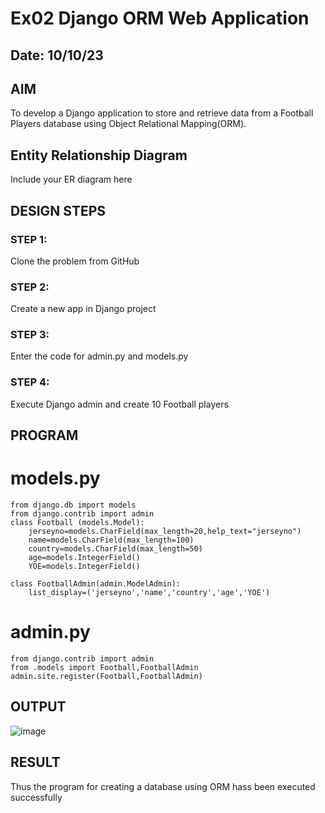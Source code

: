 # Ex02 Django ORM Web Application
## Date: 10/10/23

## AIM
To develop a Django application to store and retrieve data from a Football Players database using Object Relational Mapping(ORM).

## Entity Relationship Diagram

Include your ER diagram here

## DESIGN STEPS

### STEP 1:
Clone the problem from GitHub

### STEP 2:
Create a new app in Django project

### STEP 3:
Enter the code for admin.py and models.py

### STEP 4:
Execute Django admin and create 10 Football players

## PROGRAM
# models.py
```
from django.db import models
from django.contrib import admin
class Football (models.Model):
    jerseyno=models.CharField(max_length=20,help_text="jerseyno")
    name=models.CharField(max_length=100)
    country=models.CharField(max_length=50)
    age=models.IntegerField()
    YOE=models.IntegerField()

class FootballAdmin(admin.ModelAdmin):
    list_display=('jerseyno','name','country','age','YOE')
```
# admin.py
```
from django.contrib import admin
from .models import Football,FootballAdmin
admin.site.register(Football,FootballAdmin)
```



## OUTPUT

![image](https://github.com/Irenejecinthamerlin/ORM/assets/128350225/ce7f8c95-99b4-4743-9bf0-30bfbe59975a)



## RESULT
Thus the program for creating a database using ORM hass been executed successfully
